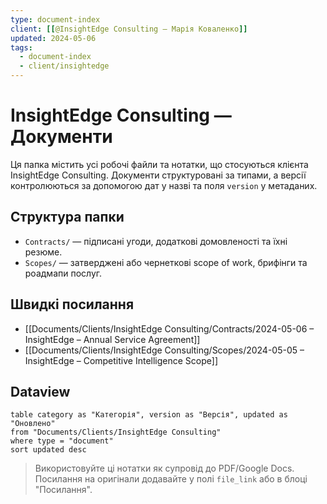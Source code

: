 ```yaml
---
type: document-index
client: [[@InsightEdge Consulting – Марія Коваленко]]
updated: 2024-05-06
tags:
  - document-index
  - client/insightedge
---
```


# InsightEdge Consulting — Документи

Ця папка містить усі робочі файли та нотатки, що стосуються клієнта InsightEdge Consulting. Документи структуровані за типами, а версії контролюються за допомогою дат у назві та поля `version` у метаданих.

## Структура папки
- `Contracts/` — підписані угоди, додаткові домовленості та їхні резюме.
- `Scopes/` — затверджені або чернеткові scope of work, брифінги та роадмапи послуг.

## Швидкі посилання
- [[Documents/Clients/InsightEdge Consulting/Contracts/2024-05-06 – InsightEdge – Annual Service Agreement]]
- [[Documents/Clients/InsightEdge Consulting/Scopes/2024-05-05 – InsightEdge – Competitive Intelligence Scope]]

## Dataview
```dataview
table category as "Категорія", version as "Версія", updated as "Оновлено"
from "Documents/Clients/InsightEdge Consulting"
where type = "document"
sort updated desc
```

> Використовуйте ці нотатки як супровід до PDF/Google Docs. Посилання на оригінали додавайте у полі `file_link` або в блоці "Посилання".
